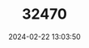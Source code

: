 ---
title: "32470"
category: "Aglaia dasyclada"
draft: false
date: 2024-02-22 13:03:50
languages:
  Chinese: ["Cuzhi Mulian"]
---